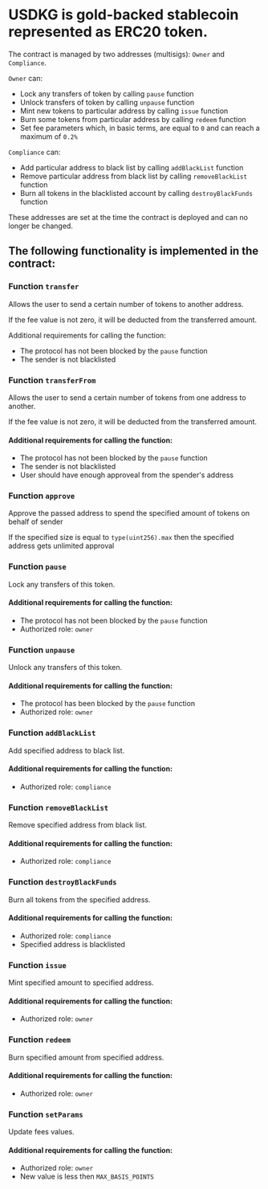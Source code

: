 # USDKG is gold-backed stablecoin represented as ERC20 token.

The contract is managed by two addresses (multisigs): `Owner` and `Compliance`.

`Owner` can:
- Lock any transfers of token by calling `pause` function
- Unlock transfers of token by calling `unpause` function
- Mint new tokens to particular address by calling `issue` function
- Burn some tokens from particular address by calling `redeem` function
- Set fee parameters which, in basic terms, are equal to `0` and can reach a maximum of `0.2%`

`Compliance` can:
- Add particular address to black list by calling `addBlackList` function
- Remove particular address from black list by calling `removeBlackList` function
- Burn all tokens in the blacklisted account by calling `destroyBlackFunds` function

These addresses are set at the time the contract is deployed and can no longer be changed.

## The following functionality is implemented in the contract:

### Function `transfer`
Allows the user to send a certain number of tokens to another address.

If the fee value is not zero, it will be deducted from the transferred amount.

Additional requirements for calling the function:
- The protocol has not been blocked by the `pause` function
- The sender is not blacklisted

### Function `transferFrom`
Allows the user to send a certain number of tokens from one address to another.

If the fee value is not zero, it will be deducted from the transferred amount.

#### Additional requirements for calling the function:
- The protocol has not been blocked by the `pause` function
- The sender is not blacklisted
- User should have enough approveal from the spender's address

### Function `approve`
Approve the passed address to spend the specified amount of tokens on behalf of sender

If the specified size is equal to `type(uint256).max` then the specified address gets unlimited approval

### Function `pause`
Lock any transfers of this token.

#### Additional requirements for calling the function:
- The protocol has not been blocked by the `pause` function
- Authorized role: `owner`

### Function `unpause`
Unlock any transfers of this token.

#### Additional requirements for calling the function:
- The protocol has been blocked by the `pause` function
- Authorized role: `owner`

### Function `addBlackList`
Add specified address to black list.

#### Additional requirements for calling the function:
- Authorized role: `compliance`

### Function `removeBlackList`
Remove specified address from black list.

#### Additional requirements for calling the function:
- Authorized role: `compliance`

### Function `destroyBlackFunds`
Burn all tokens from the specified address.

#### Additional requirements for calling the function:
- Authorized role: `compliance`
- Specified address is blacklisted

### Function `issue`
Mint specified amount to specified address.

#### Additional requirements for calling the function:
- Authorized role: `owner`

### Function `redeem`
Burn specified amount from specified address.

#### Additional requirements for calling the function:
- Authorized role: `owner`

### Function `setParams`
Update fees values.

#### Additional requirements for calling the function:
- Authorized role: `owner`
- New value is less then `MAX_BASIS_POINTS`
